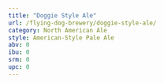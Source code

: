 ```yaml
---
title: "Doggie Style Ale"
url: /flying-dog-brewery/doggie-style-ale/
category: North American Ale
style: American-Style Pale Ale
abv: 0
ibu: 0
srm: 0
upc: 0
---
```



